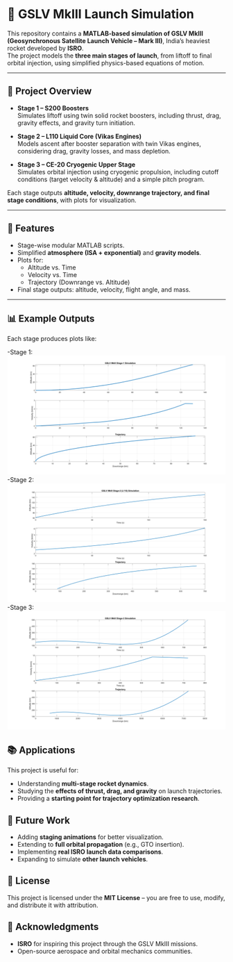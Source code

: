 # 🚀 GSLV MkIII Launch Simulation  

This repository contains a **MATLAB-based simulation of GSLV MkIII (Geosynchronous Satellite Launch Vehicle – Mark III)**, India’s heaviest rocket developed by **ISRO**.  
The project models the **three main stages of launch**, from liftoff to final orbital injection, using simplified physics-based equations of motion.  

---

## 📌 Project Overview  

- **Stage 1 – S200 Boosters**  
  Simulates liftoff using twin solid rocket boosters, including thrust, drag, gravity effects, and gravity turn initiation.  

- **Stage 2 – L110 Liquid Core (Vikas Engines)**  
  Models ascent after booster separation with twin Vikas engines, considering drag, gravity losses, and mass depletion.  

- **Stage 3 – CE-20 Cryogenic Upper Stage**  
  Simulates orbital injection using cryogenic propulsion, including cutoff conditions (target velocity & altitude) and a simple pitch program.  

Each stage outputs **altitude, velocity, downrange trajectory, and final stage conditions**, with plots for visualization.  

---

## 🔧 Features  

- Stage-wise modular MATLAB scripts.  
- Simplified **atmosphere (ISA + exponential)** and **gravity models**.  
- Plots for:  
  - Altitude vs. Time  
  - Velocity vs. Time  
  - Trajectory (Downrange vs. Altitude)  
- Final stage outputs: altitude, velocity, flight angle, and mass.  

---

## 📊 Example Outputs  

Each stage produces plots like:  

-Stage 1:![Stage 1](images/Stage_1.png)
-Stage 2:![Stage 2](images/Stage_2.png)
-Stage 3:![Stage 3](images/Stage_3.png)

## 📚 Applications  

This project is useful for:  

- Understanding **multi-stage rocket dynamics**.  
- Studying the **effects of thrust, drag, and gravity** on launch trajectories.  
- Providing a **starting point for trajectory optimization research**.  

## 🚀 Future Work  

- Adding **staging animations** for better visualization.  
- Extending to **full orbital propagation** (e.g., GTO insertion).  
- Implementing **real ISRO launch data comparisons**.  
- Expanding to simulate **other launch vehicles**.  

## 📜 License  

This project is licensed under the **MIT License** – you are free to use, modify, and distribute it with attribution.  

## 🌌 Acknowledgments  

- **ISRO** for inspiring this project through the GSLV MkIII missions.  
- Open-source aerospace and orbital mechanics communities.  


